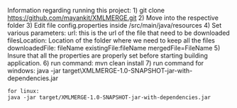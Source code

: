 Information regarding running this project:
	1) git clone https://github.com/mayankit/XMLMERGE.git
	2) Move into the respective folder
	3) Edit file config.properties inside /src/main/java/resources
	4) Set various parameters:
   url: this is the url of the file that need to be downloaded
   filesLocation: Location of the folder where we need to keep all the files
   downloadedFile: fileName
   existingFile:fileName
   mergedFile=FileName
	5) Insure that all the properties are properly set before starting building application.
	6) run command:
   mvn clean install
	7) run command
    for windows:
    java -jar target\XMLMERGE-1.0-SNAPSHOT-jar-with-dependencies.jar
    
    for linux:
    java -jar target/XMLMERGE-1.0-SNAPSHOT-jar-with-dependencies.jar
    
